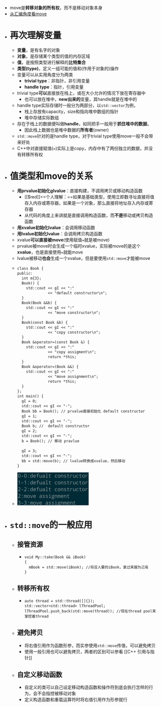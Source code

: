 - move是**转移对象的所有权**，而不是移动对象本身
- [从汇编角度看move](https://zhuanlan.zhihu.com/p/389978619)
- # 再次理解变量
	- **变量**，是有名字的对象
	- **对象**，是存储某个类型的值的内存区域
	- **值**，是按照类型进行解释的**比特集合**
	- **类型(type)**，定义一组可能的值和(作用于对象的)操作
	- 变量可以从实用角度分为两类
		- **trivial type**：非指针，非引用变量
		- **handle type**：指针，引用变量
	- trivial type**可以**直接放在栈上，或在大小允许的情况下放在寄存器中
		- 也可以放在堆中，**new出来的**变量，其handle就是在堆中的
	- handle type实际存储时一般分为两部分，以``std::vector``为例，
		- 栈上存放有capacity，size和指向堆中数组的指针
		- 堆中存储实际数组
	- 存在于栈上的数据便叫做**handle**，如同把手一般用于**抓住堆中的数据**。
		- 因此栈上数据也是堆中数据的**所有者**(owner)
	- ``std::move``针对的是handle type，对于trivial type使用move一般不会带来好处
	- C++中对直接赋值(``=``)实际上是copy，内存中有了两份独立的数据，并没有转移所有权
- # 值类型和move的关系
	- **用prvalue初始化glvalue**：直接构建，不调用拷贝或移动构造函数
		- [[$red]]==个人理解：==如果是基础类型，使用立即数寻址直接将值存入内存或寄存器，如果是一个对象，那么直接将地址存入内存或寄存器
		- 从代码的角度上来讲就是直接调用构造函数，而**不是**移动或拷贝构造函数
	- **用xvalue初始化lvalue**：会调用移动函数
	- **用lvalue初始化lvalue**：会调用拷贝构造函数
	- xvalue**可以直接被move**(使用赋值``=``就是被move)
	- prvalue被move时会生成一个临时xvalue，实际被move的是这个**xvalue**，也是直接使用``=``就能move
	- lvalue被移动**也会**生成一个xvalue，但是要使用``std::move``才能被move
	- ```
	  class Book {
	  public:
	    int m{3};
	    Book() {
	      std::cout << gI << ":"
	                << "default constructor\n";
	    }
	    Book(Book &&b) {
	      std::cout << gI << ":"
	                << "move constructor\n";
	    }
	    Book(const Book &b) {
	      std::cout << gI << ":"
	                << "copy constructor\n";
	    }
	    Book &operator=(const Book &) {
	      std::cout << gI << ":"
	                << "copy assigment\n";
	                return *this;
	    }
	    Book &operator=(Book &&) {
	      std::cout << gI << ":"
	                << "move assignment\n";
	                return *this;
	    }
	  };
	  int main() {
	    gI = 0;
	    std::cout << gI << "-";
	    Book bb = Book(); // prvalue直接初始化 default constructor
	    gI = 1;
	    std::cout << gI << "-";
	    Book b; //  default constructor
	    gI = 2;
	    std::cout << gI << "-";
	    b = Book(); // 移动 pravlue
	  
	    gI = 3;
	    std::cout << gI << "-";
	    bb = std::move(b); // lvalue转换成xvalue，然后移动
	  }
	  ```
	- ![image.png](../assets/image_1678453045303_0.png)
- # ``std::move``的一般应用
	- ## 接管资源
		- ```
		  void My::take(Book && iBook) 
		  {
		    mBook = std::move(iBook); //将没人要的iBook，拿过来据为己有
		  }
		  ```
	- ## 转移所有权
		- ```
		  auto thread = std::thread([]{});
		  std::vector<std::thread> lThreadPool;
		  lThreadPool.push_back(std::move(thread)); //现在thread pool来掌控着thread
		  ```
	- ## 避免拷贝
		- 将右值引用作为函数形参，而实参使用``std::move``传值，可以避免拷贝
		- 使用一般引用也可以避免拷贝，两者的区别可以参看 [[C++ 引用与指针]]
	- ## 自定义移动函数
		- 自定义的类可以自己设定移动构造函数和操作符到底会执行怎样的行为，会不会指控被移动对象
		- 定义构造函数和重载运算符时将右值引用作为形参就行